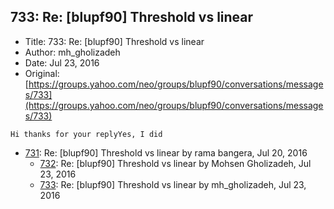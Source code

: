 ## 733: Re: [blupf90] Threshold vs linear

- Title: 733: Re: [blupf90] Threshold vs linear
- Author: mh_gholizadeh
- Date: Jul 23, 2016
- Original: [https://groups.yahoo.com/neo/groups/blupf90/conversations/messages/733](https://groups.yahoo.com/neo/groups/blupf90/conversations/messages/733)

```
Hi thanks for your replyYes, I did
```

- [731](0731.md): Re: [blupf90] Threshold vs linear by rama bangera, Jul 20, 2016
    - [732](0732.md): Re: [blupf90] Threshold vs linear by Mohsen Gholizadeh, Jul 23, 2016
    - [733](0733.md): Re: [blupf90] Threshold vs linear by mh_gholizadeh, Jul 23, 2016
